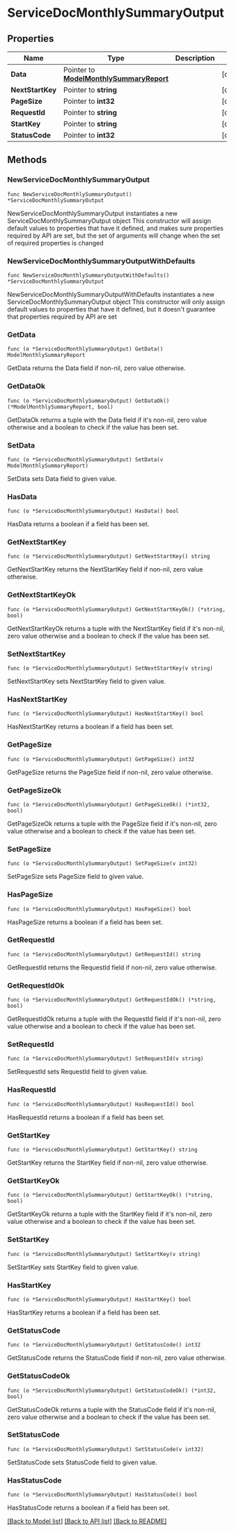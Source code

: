 # ServiceDocMonthlySummaryOutput

## Properties

Name | Type | Description | Notes
------------ | ------------- | ------------- | -------------
**Data** | Pointer to [**ModelMonthlySummaryReport**](ModelMonthlySummaryReport.md) |  | [optional] 
**NextStartKey** | Pointer to **string** |  | [optional] 
**PageSize** | Pointer to **int32** |  | [optional] 
**RequestId** | Pointer to **string** |  | [optional] 
**StartKey** | Pointer to **string** |  | [optional] 
**StatusCode** | Pointer to **int32** |  | [optional] 

## Methods

### NewServiceDocMonthlySummaryOutput

`func NewServiceDocMonthlySummaryOutput() *ServiceDocMonthlySummaryOutput`

NewServiceDocMonthlySummaryOutput instantiates a new ServiceDocMonthlySummaryOutput object
This constructor will assign default values to properties that have it defined,
and makes sure properties required by API are set, but the set of arguments
will change when the set of required properties is changed

### NewServiceDocMonthlySummaryOutputWithDefaults

`func NewServiceDocMonthlySummaryOutputWithDefaults() *ServiceDocMonthlySummaryOutput`

NewServiceDocMonthlySummaryOutputWithDefaults instantiates a new ServiceDocMonthlySummaryOutput object
This constructor will only assign default values to properties that have it defined,
but it doesn't guarantee that properties required by API are set

### GetData

`func (o *ServiceDocMonthlySummaryOutput) GetData() ModelMonthlySummaryReport`

GetData returns the Data field if non-nil, zero value otherwise.

### GetDataOk

`func (o *ServiceDocMonthlySummaryOutput) GetDataOk() (*ModelMonthlySummaryReport, bool)`

GetDataOk returns a tuple with the Data field if it's non-nil, zero value otherwise
and a boolean to check if the value has been set.

### SetData

`func (o *ServiceDocMonthlySummaryOutput) SetData(v ModelMonthlySummaryReport)`

SetData sets Data field to given value.

### HasData

`func (o *ServiceDocMonthlySummaryOutput) HasData() bool`

HasData returns a boolean if a field has been set.

### GetNextStartKey

`func (o *ServiceDocMonthlySummaryOutput) GetNextStartKey() string`

GetNextStartKey returns the NextStartKey field if non-nil, zero value otherwise.

### GetNextStartKeyOk

`func (o *ServiceDocMonthlySummaryOutput) GetNextStartKeyOk() (*string, bool)`

GetNextStartKeyOk returns a tuple with the NextStartKey field if it's non-nil, zero value otherwise
and a boolean to check if the value has been set.

### SetNextStartKey

`func (o *ServiceDocMonthlySummaryOutput) SetNextStartKey(v string)`

SetNextStartKey sets NextStartKey field to given value.

### HasNextStartKey

`func (o *ServiceDocMonthlySummaryOutput) HasNextStartKey() bool`

HasNextStartKey returns a boolean if a field has been set.

### GetPageSize

`func (o *ServiceDocMonthlySummaryOutput) GetPageSize() int32`

GetPageSize returns the PageSize field if non-nil, zero value otherwise.

### GetPageSizeOk

`func (o *ServiceDocMonthlySummaryOutput) GetPageSizeOk() (*int32, bool)`

GetPageSizeOk returns a tuple with the PageSize field if it's non-nil, zero value otherwise
and a boolean to check if the value has been set.

### SetPageSize

`func (o *ServiceDocMonthlySummaryOutput) SetPageSize(v int32)`

SetPageSize sets PageSize field to given value.

### HasPageSize

`func (o *ServiceDocMonthlySummaryOutput) HasPageSize() bool`

HasPageSize returns a boolean if a field has been set.

### GetRequestId

`func (o *ServiceDocMonthlySummaryOutput) GetRequestId() string`

GetRequestId returns the RequestId field if non-nil, zero value otherwise.

### GetRequestIdOk

`func (o *ServiceDocMonthlySummaryOutput) GetRequestIdOk() (*string, bool)`

GetRequestIdOk returns a tuple with the RequestId field if it's non-nil, zero value otherwise
and a boolean to check if the value has been set.

### SetRequestId

`func (o *ServiceDocMonthlySummaryOutput) SetRequestId(v string)`

SetRequestId sets RequestId field to given value.

### HasRequestId

`func (o *ServiceDocMonthlySummaryOutput) HasRequestId() bool`

HasRequestId returns a boolean if a field has been set.

### GetStartKey

`func (o *ServiceDocMonthlySummaryOutput) GetStartKey() string`

GetStartKey returns the StartKey field if non-nil, zero value otherwise.

### GetStartKeyOk

`func (o *ServiceDocMonthlySummaryOutput) GetStartKeyOk() (*string, bool)`

GetStartKeyOk returns a tuple with the StartKey field if it's non-nil, zero value otherwise
and a boolean to check if the value has been set.

### SetStartKey

`func (o *ServiceDocMonthlySummaryOutput) SetStartKey(v string)`

SetStartKey sets StartKey field to given value.

### HasStartKey

`func (o *ServiceDocMonthlySummaryOutput) HasStartKey() bool`

HasStartKey returns a boolean if a field has been set.

### GetStatusCode

`func (o *ServiceDocMonthlySummaryOutput) GetStatusCode() int32`

GetStatusCode returns the StatusCode field if non-nil, zero value otherwise.

### GetStatusCodeOk

`func (o *ServiceDocMonthlySummaryOutput) GetStatusCodeOk() (*int32, bool)`

GetStatusCodeOk returns a tuple with the StatusCode field if it's non-nil, zero value otherwise
and a boolean to check if the value has been set.

### SetStatusCode

`func (o *ServiceDocMonthlySummaryOutput) SetStatusCode(v int32)`

SetStatusCode sets StatusCode field to given value.

### HasStatusCode

`func (o *ServiceDocMonthlySummaryOutput) HasStatusCode() bool`

HasStatusCode returns a boolean if a field has been set.


[[Back to Model list]](../README.md#documentation-for-models) [[Back to API list]](../README.md#documentation-for-api-endpoints) [[Back to README]](../README.md)


